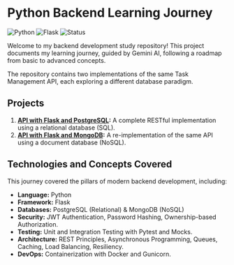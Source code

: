 # Python Backend Learning Journey

![Python](https://img.shields.io/badge/Python-3.11-blue?style=for-the-badge&logo=python)
![Flask](https://img.shields.io/badge/Flask-3.0.0-black?style=for-the-badge&logo=flask)
![Status](https://img.shields.io/badge/Status-Completed-brightgreen?style=for-the-badge)

Welcome to my backend development study repository! This project documents my learning journey, guided by Gemini AI, following a roadmap from basic to advanced concepts.

The repository contains two implementations of the same Task Management API, each exploring a different database paradigm.

## Projects

1.  **[API with Flask and PostgreSQL](./gerenciamento_tarefas/):** A complete RESTful implementation using a relational database (SQL).
2.  **[API with Flask and MongoDB](./gerenciamento_tarefas_mongo/):** A re-implementation of the same API using a document database (NoSQL).

## Technologies and Concepts Covered

This journey covered the pillars of modern backend development, including:

-   **Language:** Python
-   **Framework:** Flask
-   **Databases:** PostgreSQL (Relational) & MongoDB (NoSQL)
-   **Security:** JWT Authentication, Password Hashing, Ownership-based Authorization.
-   **Testing:** Unit and Integration Testing with Pytest and Mocks.
-   **Architecture:** REST Principles, Asynchronous Programming, Queues, Caching, Load Balancing, Resiliency.
-   **DevOps:** Containerization with Docker and Gunicorn.
